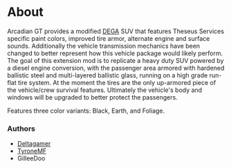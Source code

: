 # About

Arcadian GT provides a modified [DEGA](https://github.com/deltagamer/DEGA_SUV) SUV that features Theseus Services specific paint colors, improved tire armor, alternate engine and surface sounds. Additionally the vehicle transmission mechanics have been changed to better represent how this vehicle package would likely perform. The goal of this extension mod is to replicate a heavy duty SUV powered by a diesel engine conversion, with the passenger area armored with hardened ballistic steel and multi-layered ballistic glass, running on a high grade run-flat tire system. At the moment the tires are the only up-armored piece of the vehicle/crew survival features. Ultimately the vehicle's body and windows will be upgraded to better protect the passengers.

Features three color variants: Black, Earth, and Foliage.

### Authors

- [Deltagamer](https://github.com/deltagamer)
- [TyroneMF](https://github.com/TyroneMF)
- GilleeDoo
